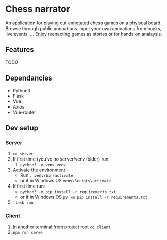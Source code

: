 # Chess narrator
An application for playing out annotated chess games on a phyiscal board. 
Browse through public annoations. Input your own annoations from books, live events, ... 
Enjoy reenacting games as stories or for hands on analaysis.

## Features
TODO

## Dependancies 
- Python3
- Flask
- Vue
- Axios
- Vue-router

## Dev setup 
### Server
1. `cd server`
1. If first time (you've no server/venv folder) run:
    1. `python3 -m venv venv`
1. Activate the environment
    - Run `. venv/bin/activate`
    - or if in Windows OS `venv\Scripts\activate`
1. If first time run:
    - `python3 -m pip install -r requirements.txt` 
    - or if in WIndows OS `py -m pip install -r requirements.txt`
1. `flask run`
### Client
1. In another terminal from project root `cd client`
1. `npm run serve`
